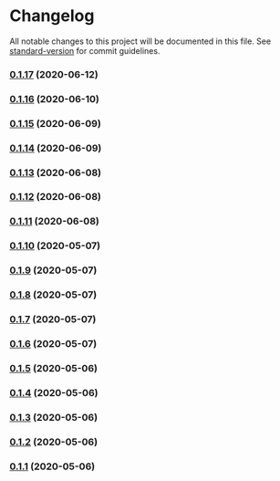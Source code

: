 # Changelog

All notable changes to this project will be documented in this file. See [standard-version](https://github.com/conventional-changelog/standard-version) for commit guidelines.

### [0.1.17](https://github.com/mohtasmedia/pkg-lookup/compare/v0.1.16...v0.1.17) (2020-06-12)

### [0.1.16](https://github.com/mohtasmedia/pkg-lookup/compare/v0.1.15...v0.1.16) (2020-06-10)

### [0.1.15](https://github.com/mohtasmedia/pkg-lookup/compare/v0.1.13...v0.1.15) (2020-06-09)

### [0.1.14](https://github.com/mohtasmedia/pkg-lookup/compare/v0.1.13...v0.1.14) (2020-06-09)

### [0.1.13](https://github.com/mohtasmedia/pkg-lookup/compare/v0.1.11...v0.1.13) (2020-06-08)

### [0.1.12](https://github.com/mohtasmedia/pkg-lookup/compare/v0.1.11...v0.1.12) (2020-06-08)

### [0.1.11](https://github.com/mohtasmedia/pkg-lookup/compare/v0.1.10...v0.1.11) (2020-06-08)

### [0.1.10](https://github.com/mohtasmedia/pkg-lookup/compare/v0.1.9...v0.1.10) (2020-05-07)

### [0.1.9](https://github.com/mohtasmedia/pkg-lookup/compare/v0.1.8...v0.1.9) (2020-05-07)

### [0.1.8](https://github.com/mohtasmedia/pkg-lookup/compare/v0.1.7...v0.1.8) (2020-05-07)

### [0.1.7](https://github.com/mohtasmedia/pkg-lookup/compare/v0.1.6...v0.1.7) (2020-05-07)

### [0.1.6](https://github.com/mohtasmedia/pkg-lookup/compare/v0.1.5...v0.1.6) (2020-05-07)

### [0.1.5](https://github.com/mohtasmedia/pkg-lookup/compare/v0.1.4...v0.1.5) (2020-05-06)

### [0.1.4](https://github.com/mohtasmedia/pkglookup/compare/v0.1.3...v0.1.4) (2020-05-06)

### [0.1.3](https://github.com/mohtasmedia/pkglookup/compare/v0.1.1...v0.1.3) (2020-05-06)

### [0.1.2](https://github.com/mohtasmedia/pkglookup/compare/v0.1.0...v0.1.2) (2020-05-06)

### [0.1.1](https://github.com/mohtasmedia/pkgstats/compare/v0.1.0...v0.1.1) (2020-05-06)
